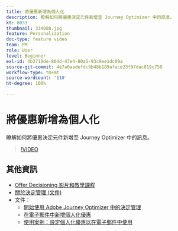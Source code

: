```yaml
---
title: 將優惠新增為個人化
description: 瞭解如何將優惠決定元件新增至 Journey Optimizer 中的訊息。
kt: 8033
thumbnail: 334088.jpg
feature: Personalization
doc-type: feature video
team: PM
role: User
level: Beginner
exl-id: 4b3719de-804d-47e4-80a5-93c9ee1dc09a
source-git-commit: 4e7a0aadefdc9b48b189aface23f97dac819c758
workflow-type: tm+mt
source-wordcount: '110'
ht-degree: 100%

---
```


# 將優惠新增為個人化

瞭解如何將優惠決定元件新增至 Journey Optimizer 中的訊息。

>[!VIDEO](https://video.tv.adobe.com/v/334088?quality=12)

## 其他資訊

* [Offer Decisioning 影片和教學課程](https://experienceleague.adobe.com/docs/offer-decisioning-learn/tutorials/overview.html?lang=zh-Hant)
* [關於決定管理 (文件) ](https://experienceleague.adobe.com/docs/journey-optimizer/using/offer-decisioniong/get-started/starting-offer-decisioning.html?lang=zh-Hant)
* 文件：
   * [開始使用 Adobe Journey Optimizer 中的決定管理](https://experienceleague.adobe.com/docs/journey-optimizer/using/offer-decisioniong/get-started/starting-offer-decisioning.html)
   * [在電子郵件中新增個人化優惠](https://experienceleague.adobe.com/docs/journey-optimizer/using/personalization/deliver-personalized-offers.html?lang=zh-Hant)
   * [使用案例：設定個人化優惠以在電子郵件中使用](https://experienceleague.adobe.com/docs/journey-optimizer/using/offer-decisioniong/get-started/offers-e2e.html?lang=zh-Hant)
